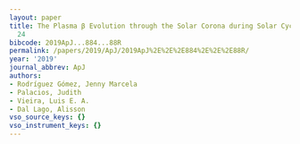 ```yaml
---
layout: paper
title: The Plasma β Evolution through the Solar Corona during Solar Cycles 23 and
  24
bibcode: 2019ApJ...884...88R
permalink: /papers/2019/ApJ/2019ApJ%2E%2E%2E884%2E%2E%2E88R/
year: '2019'
journal_abbrev: ApJ
authors:
- Rodríguez Gómez, Jenny Marcela
- Palacios, Judith
- Vieira, Luis E. A.
- Dal Lago, Alisson
vso_source_keys: {}
vso_instrument_keys: {}
---
```


